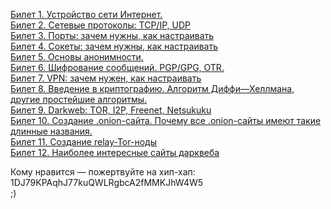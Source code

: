 [Билет 1. Устройство сети Интернет.](https://github.com/snordenstorm/wiki/wiki/%5BRussian%5D-Open-Problems) <br>
[Билет 2. Сетевые протоколы: TCP/IP, UDP](https://github.com/snordenstorm/wiki/wiki/%5BRussian%5D-Open-Problems) <br>
[Билет 3. Порты: зачем нужны, как настраивать](https://github.com/snordenstorm/wiki/wiki/%5BRussian%5D-Open-Problems) <br>
[Билет 4. Сокеты: зачем нужны, как настраивать](https://github.com/snordenstorm/wiki/wiki/%5BRussian%5D-Open-Problems) <br>
[Билет 5. Основы анонимности.](https://github.com/snordenstorm/wiki/wiki/%5BRussian%5D-White-Paper) <br>
[Билет 6. Шифрование сообщений. PGP/GPG, OTR.](https://github.com/snordenstorm/wiki/wiki/%5BRussian%5D-Ethereum-Development-Tutorial) <br>
[Билет 7. VPN: зачем нужен, как настраивать](https://github.com/snordenstorm/wiki/wiki/%5BRussian%5D-Open-Problems) <br>
[Билет 8. Введение в криптографию. Алгоритм Диффи—Хеллмана, другие простейшие алгоритмы.](https://github.com/snordenstorm/wiki/wiki/%5BRussian%5D-RLP) <br>
[Билет 9. Darkweb: TOR, I2P, Freenet, Netsukuku](https://github.com/snordenstorm/wiki/wiki/%5BRussian%5D-Serpent-programming-language-operations) <br>
[Билет 10. Создание .onion-сайта. Почему все .onion-сайты имеют такие длинные названия.](https://github.com/snordenstorm/wiki/wiki/%5BRussian%5D-Dagger) <br>
[Билет 11. Создание relay-Tor-ноды](https://github.com/snordenstorm/wiki/wiki/%5BRussian%5D-Glossary) <br>
[Билет 12. Наиболее интересные сайты дарквеба](https://github.com/snordenstorm/wiki/wiki/%5BRussian%5D-Block-Protocol-2.0) <br>


Кому нравится — пожертвуйте на хип-хап:
1DJ79KPAqhJ77kuQWLRgbcA2fMMKJhW4W5 <br>
;)